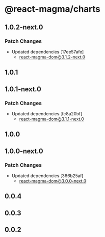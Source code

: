 # @react-magma/charts

## 1.0.2-next.0

### Patch Changes

- Updated dependencies [17ee57afe]
  - react-magma-dom@3.1.2-next.0

## 1.0.1

## 1.0.1-next.0

### Patch Changes

- Updated dependencies [fc8a20bf]
  - react-magma-dom@3.1.1-next.0

## 1.0.0

## 1.0.0-next.0

### Patch Changes

- Updated dependencies [366b25af]
  - react-magma-dom@3.0.0-next.0

## 0.0.4

## 0.0.3

## 0.0.2
